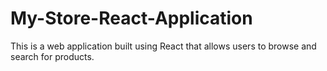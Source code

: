 # My-Store-React-Application
This is a web application built using React that allows users to browse and search for products. 
